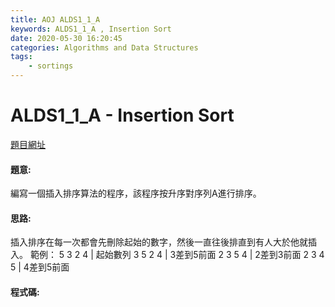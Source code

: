 ```yaml
---
title: AOJ ALDS1_1_A
keywords: ALDS1_1_A , Insertion Sort
date: 2020-05-30 16:20:45
categories: Algorithms and Data Structures
tags:
    - sortings
---
```

# ALDS1_1_A - Insertion Sort
[題目網址](https://onlinejudge.u-aizu.ac.jp/courses/lesson/1/ALDS1/1/ALDS1_1_A)


#### 題意:
編寫一個插入排序算法的程序，該程序按升序對序列A進行排序。
<!-- more -->
#### 思路:
插入排序在每一次都會先刪除起始的數字，然後一直往後排直到有人大於他就插入。
範例：
5 3 2 4 | 起始數列
3 5 2 4 | 3差到5前面
2 3 5 4 | 2差到3前面
2 3 4 5 | 4差到5前面

#### 程式碼:
<script src="https://gist.github.com/Daviswww/2fe34965f5ebae84b864e2f8e54aa299.js"></script>